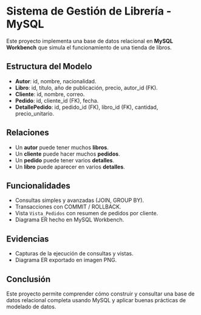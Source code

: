 # Sistema de Gestión de Librería - MySQL

Este proyecto implementa una base de datos relacional en **MySQL Workbench** que simula el funcionamiento de una tienda de libros.

##  Estructura del Modelo

- **Autor**: id, nombre, nacionalidad.  
- **Libro**: id, título, año de publicación, precio, autor_id (FK).  
- **Cliente**: id, nombre, correo.  
- **Pedido**: id, cliente_id (FK), fecha.  
- **DetallePedido**: id, pedido_id (FK), libro_id (FK), cantidad, precio_unitario.  

##  Relaciones

- Un **autor** puede tener muchos **libros**.  
- Un **cliente** puede hacer muchos **pedidos**.  
- Un **pedido** puede tener varios **detalles**.  
- Un **libro** puede aparecer en varios **detalles**.  

##  Funcionalidades

- Consultas simples y avanzadas (JOIN, GROUP BY).  
- Transacciones con COMMIT / ROLLBACK.  
- Vista `Vista_Pedidos` con resumen de pedidos por cliente.  
- Diagrama ER hecho en MySQL Workbench.  

##  Evidencias

- Capturas de la ejecución de consultas y vistas.  
- Diagrama ER exportado en imagen PNG.  

##  Conclusión

Este proyecto permite comprender cómo construir y consultar una base de datos relacional completa usando MySQL y aplicar buenas prácticas de modelado de datos.
